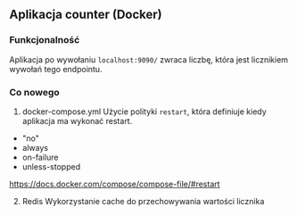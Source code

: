 ## Aplikacja counter (Docker)
### Funkcjonalność
Aplikacja po wywołaniu ``localhost:9090/`` zwraca liczbę, która jest licznikiem wywołań tego endpointu.
### Co nowego
1. docker-compose.yml
Użycie polityki ``restart``, która definiuje kiedy aplikacja ma wykonać restart.
* "no"
* always
* on-failure
* unless-stopped

https://docs.docker.com/compose/compose-file/#restart

2. Redis
Wykorzystanie cache do przechowywania wartości licznika